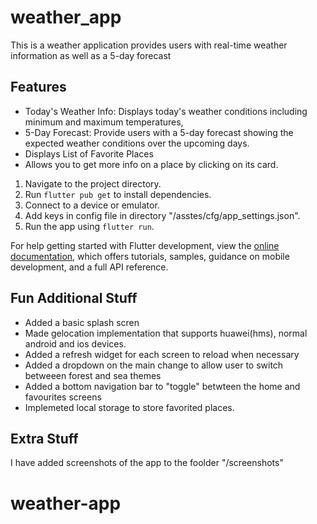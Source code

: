 # weather_app

This is a weather application provides users with real-time weather information as well as a 5-day forecast

## Features

- Today's Weather Info: Displays today's weather conditions including minimum and maximum temperatures,
- 5-Day Forecast: Provide users with a 5-day forecast showing the expected weather conditions over the upcoming days.
- Displays List of Favorite Places
- Allows you to get more info on a place by clicking on its card.

1. Navigate to the project directory.
2. Run `flutter pub get` to install dependencies.
3. Connect to a device or emulator.
4. Add keys in config file in directory "/asstes/cfg/app_settings.json".
5. Run the app using `flutter run`.

For help getting started with Flutter development, view the
[online documentation](https://docs.flutter.dev/), which offers tutorials,
samples, guidance on mobile development, and a full API reference.

## Fun Additional Stuff

- Added a basic splash scren
- Made gelocation implementation that supports huawei(hms), normal android and ios devices.
- Added a refresh widget for each screen to reload when necessary
- Added a dropdown on the main change to allow user to switch betweeen forest and sea themes
- Added a bottom navigation bar to "toggle" betwteen the home and favourites screens
- Implemeted local storage to store favorited places.

## Extra Stuff

I have added screenshots of the app to the foolder "/screenshots"

# weather-app
